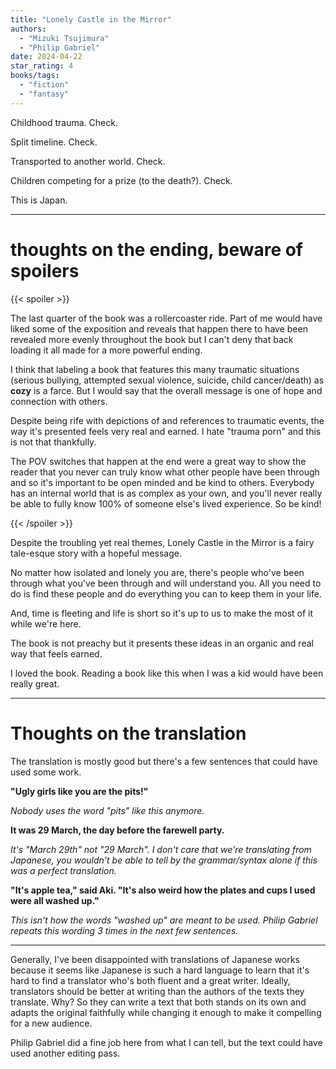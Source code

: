 ```yaml
---
title: "Lonely Castle in the Mirror"
authors:
  - "Mizuki Tsujimura"
  - "Philip Gabriel"
date: 2024-04-22
star_rating: 4
books/tags:
  - "fiction"
  - "fantasy"
---
```


Childhood trauma. Check.

Split timeline. Check.

Transported to another world. Check.

Children competing for a prize (to the death?). Check.

This is Japan.

<!--more-->

---

# thoughts on the ending, beware of spoilers

{{< spoiler >}}

The last quarter of the book was a rollercoaster ride. Part of me would have
liked some of the exposition and reveals that happen there to have been revealed
more evenly throughout the book but I can't deny that back loading it all made
for a more powerful ending.

I think that labeling a book that features this many traumatic situations
(serious bullying, attempted sexual violence, suicide, child cancer/death) as
**cozy** is a farce. But I would say that the overall message is one of hope and
connection with others.

Despite being rife with depictions of and references to traumatic events, the
way it's presented feels very real and earned. I hate "trauma porn" and this is
not that thankfully.

The POV switches that happen at the end were a great way to show the reader that
you never can truly know what other people have been through and so it's
important to be open minded and be kind to others. Everybody has an internal
world that is as complex as your own, and you'll never really be able to fully
know 100% of someone else's lived experience. So be kind!

{{< /spoiler >}}

Despite the troubling yet real themes, Lonely Castle in the Mirror is a fairy
tale-esque story with a hopeful message.

No matter how isolated and lonely you are, there's people who've been through
what you've been through and will understand you. All you need to do is find
these people and do everything you can to keep them in your life.

And, time is fleeting and life is short so it's up to us to make the most of it
while we're here.

The book is not preachy but it presents these ideas in an organic and real way
that feels earned.

I loved the book. Reading a book like this when I was a kid would have been
really great.

---

# Thoughts on the translation

The translation is mostly good but there's a few sentences that could have used
some work.

**"Ugly girls like you are the pits!"**

_Nobody uses the word "pits" like this anymore._

**It was 29 March, the day before the farewell party.**

_It's "March 29th" not "29 March". I don't care that we're translating from
Japanese, you wouldn't be able to tell by the grammar/syntax alone if this was a
perfect translation._

**"It's apple tea," said Aki. "It's also weird how the plates and cups I used
were all washed up."**

_This isn't how the words "washed up" are meant to be used. Philip Gabriel
repeats this wording 3 times in the next few sentences._

---

Generally, I've been disappointed with translations of Japanese works because it
seems like Japanese is such a hard language to learn that it's hard to find a
translator who's both fluent and a great writer. Ideally, translators should be
better at writing than the authors of the texts they translate. Why? So they can
write a text that both stands on its own and adapts the original faithfully
while changing it enough to make it compelling for a new audience.

Philip Gabriel did a fine job here from what I can tell, but the text could have
used another editing pass.
